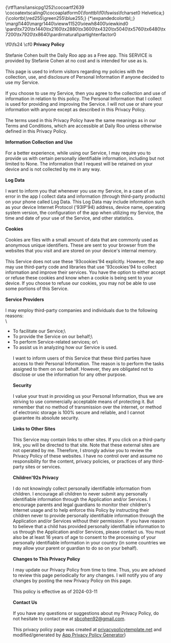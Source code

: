 {\rtf1\ansi\ansicpg1252\cocoartf2639
\cocoatextscaling0\cocoaplatform0{\fonttbl\f0\fswiss\fcharset0 Helvetica;}
{\colortbl;\red255\green255\blue255;}
{\*\expandedcolortbl;;}
\margl1440\margr1440\vieww11520\viewh8400\viewkind0
\pard\tx720\tx1440\tx2160\tx2880\tx3600\tx4320\tx5040\tx5760\tx6480\tx7200\tx7920\tx8640\pardirnatural\partightenfactor0

\f0\fs24 \cf0 **Privacy Policy**\
\
Stefanie Cohen built the Daily Roo app as a Free app. This SERVICE is provided by Stefanie Cohen at no cost and is intended for use as is.\
\
This page is used to inform visitors regarding my policies with the collection, use, and disclosure of Personal Information if anyone decided to use my Service.\
\
If you choose to use my Service, then you agree to the collection and use of information in relation to this policy. The Personal Information that I collect is used for providing and improving the Service. I will not use or share your information with anyone except as described in this Privacy Policy.\
\
The terms used in this Privacy Policy have the same meanings as in our Terms and Conditions, which are accessible at Daily Roo unless otherwise defined in this Privacy Policy.\
\
**Information Collection and Use**\
\
For a better experience, while using our Service, I may require you to provide us with certain personally identifiable information, including but not limited to None. The information that I request will be retained on your device and is not collected by me in any way.\
\
**Log Data**\
\
I want to inform you that whenever you use my Service, in a case of an error in the app I collect data and information (through third-party products) on your phone called Log Data. This Log Data may include information such as your device Internet Protocol (\'93IP\'94) address, device name, operating system version, the configuration of the app when utilizing my Service, the time and date of your use of the Service, and other statistics.\
\
**Cookies**\
\
Cookies are files with a small amount of data that are commonly used as anonymous unique identifiers. These are sent to your browser from the websites that you visit and are stored on your device's internal memory.\
\
This Service does not use these \'93cookies\'94 explicitly. However, the app may use third-party code and libraries that use \'93cookies\'94 to collect information and improve their services. You have the option to either accept or refuse these cookies and know when a cookie is being sent to your device. If you choose to refuse our cookies, you may not be able to use some portions of this Service.\
\
**Service Providers**\
\
I may employ third-party companies and individuals due to the following reasons:\
\
*   To facilitate our Service;\
*   To provide the Service on our behalf;\
*   To perform Service-related services; or\
*   To assist us in analyzing how our Service is used.\
\
I want to inform users of this Service that these third parties have access to their Personal Information. The reason is to perform the tasks assigned to them on our behalf. However, they are obligated not to disclose or use the information for any other purpose.\
\
**Security**\
\
I value your trust in providing us your Personal Information, thus we are striving to use commercially acceptable means of protecting it. But remember that no method of transmission over the internet, or method of electronic storage is 100% secure and reliable, and I cannot guarantee its absolute security.\
\
**Links to Other Sites**\
\
This Service may contain links to other sites. If you click on a third-party link, you will be directed to that site. Note that these external sites are not operated by me. Therefore, I strongly advise you to review the Privacy Policy of these websites. I have no control over and assume no responsibility for the content, privacy policies, or practices of any third-party sites or services.\
\
**Children\'92s Privacy**\
\
I do not knowingly collect personally identifiable information from children. I encourage all children to never submit any personally identifiable information through the Application and/or Services. I encourage parents and legal guardians to monitor their children's Internet usage and to help enforce this Policy by instructing their children never to provide personally identifiable information through the Application and/or Services without their permission. If you have reason to believe that a child has provided personally identifiable information to us through the Application and/or Services, please contact us. You must also be at least 16 years of age to consent to the processing of your personally identifiable information in your country (in some countries we may allow your parent or guardian to do so on your behalf).\
\
**Changes to This Privacy Policy**\
\
I may update our Privacy Policy from time to time. Thus, you are advised to review this page periodically for any changes. I will notify you of any changes by posting the new Privacy Policy on this page.\
\
This policy is effective as of 2024-03-11\
\
**Contact Us**\
\
If you have any questions or suggestions about my Privacy Policy, do not hesitate to contact me at sbcohen92@gmail.com.\
\
This privacy policy page was created at [privacypolicytemplate.net](https://privacypolicytemplate.net) and modified/generated by [App Privacy Policy Generator](https://app-privacy-policy-generator.nisrulz.com/)}
